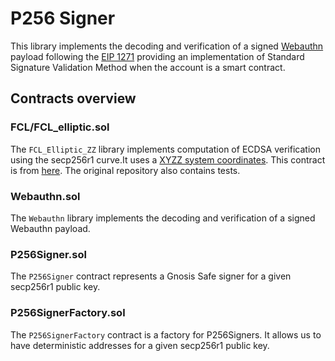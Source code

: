 # P256 Signer
This library implements the decoding and verification of a signed [Webauthn](https://www.w3.org/TR/webauthn-2/) payload following the [EIP 1271](https://eips.ethereum.org/EIPS/eip-1271) providing an implementation of Standard Signature Validation Method when the account is a smart contract.

## Contracts overview

### FCL/FCL_elliptic.sol

The `FCL_Elliptic_ZZ` library implements computation of ECDSA verification using the secp256r1 curve.It uses a [XYZZ system coordinates](https://hyperelliptic.org/EFD/g1p/auto-shortw-xyzz.html).
This contract is from [here](https://github.com/rdubois-crypto/FreshCryptoLib/tree/master). The original repository also contains tests.

### Webauthn.sol

The `Webauthn` library implements the decoding and verification of a signed Webauthn payload.

### P256Signer.sol

The `P256Signer` contract represents a Gnosis Safe signer for a given secp256r1 public key.

### P256SignerFactory.sol

The `P256SignerFactory` contract is a factory for P256Signers. It allows us to have deterministic addresses for a given secp256r1 public key.
